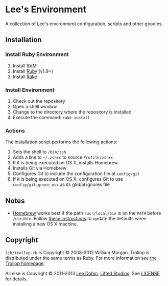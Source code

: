 
# Lee's Environment

A collection of Lee's environment configuration, scripts and other goodies.

## Installation

### Install Ruby Environment

1. Install [RVM][rvm]
1. Install [Ruby][ruby] (v1.9+)
1. Install [Rake][rake]

### Install Environment

1. Check out the repository
1. Open a shell window
1. Change to the directory where the repository is installed
1. Execute the command: `rake install`

### Actions

The installation script performs the following actions:

1. Sets the shell to `/bin/zsh`
1. Adds a line to `~/.zshrc` to source `Profile/zshrc`
1. If it is being executed on OS X, installs Homebrew
1. Installs Git via Homebrew
1. Configures Git to include the configuration file at `config/git`
1. If it is being executed on OS X, configures Git to use `config/gitignore_osx` as its global ignores file

## Notes

* [Homebrew][brew] works best if the path `/usr/local/bin` is on the `PATH` before `/usr/bin`. Follow [these instructions][osx-path] to update the defaults when installing a new OS X machine.

## Copyright

`lib/trollop.rb` is Copyright &copy; 2008-2012 William Morgan. Trollop is distributed under the same terms as Ruby. For more information see [the Trollop homepage][trollop].

All else is Copyright &copy; 2011-2013 [Lee Dohm][lee], [Lifted Studios][lifted].  See [LICENSE](LICENSE.md) for details.

[brew]: http://brew.sh/
[lee]: https://github.com/lee-dohm
[lifted]: https://github.com/lifted-studios
[osx-path]: http://serverfault.com/questions/16355/how-to-set-global-path-on-os-x
[rake]: http://www.rubygems.org/gems/rake
[ruby]: http://www.ruby-lang.org
[rvm]: https://rvm.io/
[trollop]: http://trollop.rubyforge.org/
